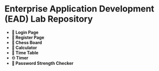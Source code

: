 # Enterprise Application Development (EAD) Lab Repository



- **🔐 Login Page**  
- **📝 Register Page**  
- **👑 Chess Board**  
- **🧮 Calculator**  
- **📅 Time Table**  
- **⏲ Timer**  
- **🔐 Password Strength Checker**  
